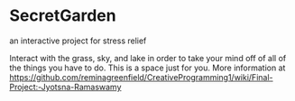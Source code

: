 # SecretGarden
an interactive project for stress relief

Interact with the grass, sky, and lake in order to take your mind off of all of the things you have to do. This is a space just for you.
More information at https://github.com/reminagreenfield/CreativeProgramming1/wiki/Final-Project:-Jyotsna-Ramaswamy
